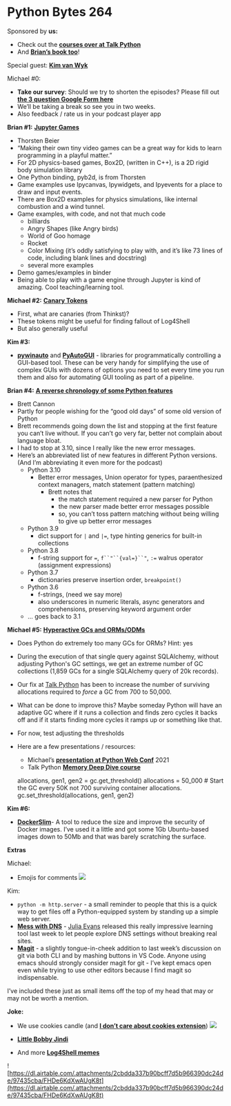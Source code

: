 # Python Bytes 264

Sponsored by **us:**

- Check out the [**courses over at Talk Python**](https://training.talkpython.fm/courses/all)
- And [**Brian’s book too**](https://pythontest.com/pytest-book/)!

Special guest: [**Kim van Wyk**](https://twitter.com/kim_vanwyk)


Michael #0: 

- **Take our survey**: Should we try to shorten the episodes? Please fill out [**the 3 question Google Form here**](https://forms.gle/LJ9uKkArwALDi9oX6)
- We’ll be taking a break so see you in two weeks.
- Also feedback / rate us in your podcast player app

**Brian #1:** [**Jupyter Games**](https://blog.jupyter.org/jupyter-games-cda20dc15a21)

- Thorsten Beier
- “Making their own tiny video games can be a great way for kids to learn programming in a playful matter.”
- For 2D physics-based games, Box2D, (written in C++), is a 2D rigid body simulation library
- One Python binding, pyb2d, is from Thorsten
- Game examples use Ipycanvas, Ipywidgets, and Ipyevents for a place to draw and input events.
- There are Box2D examples for physics simulations, like internal combustion and a wind tunnel.
- Game examples, with code, and not that much code
    - billiards
    - Angry Shapes (like Angry birds)
    - World of Goo homage
    - Rocket
    - Color Mixing (it’s oddly satisfying to play with, and it’s like 73 lines of code, including blank lines and docstring)
    - several more examples
- Demo games/examples in binder
- Being able to play with a game engine through Jupyter is kind of amazing. Cool teaching/learning tool.


**Michael #2:** [**Canary Tokens**](https://canarytokens.org/generate)

-  First, what are canaries (from Thinkst)?
- These tokens might be useful for finding fallout of Log4Shell
- But also generally useful

**Kim #3:** 

- [**pywinauto**](https://pywinauto.readthedocs.io/en/latest/) and [**PyAutoGUI**](https://pyautogui.readthedocs.io/en/latest/) - libraries for programmatically controlling a GUI-based tool. These can be very handy for simplifying the use of complex GUIs with dozens of options you need to set every time you run them and also for automating GUI tooling as part of a pipeline. 

**Brian #4:** [**A reverse chronology of some Python features**](https://snarky.ca/a-reverse-chronology-of-some-python-features/)

- Brett Cannon
- Partly for people wishing for the “good old days” of some old version of Python
- Brett recommends going down the list and stopping at the first feature you can’t live without. If you can’t go very far, better not complain about language bloat.
- I had to stop at 3.10, since I really like the new error messages.
- Here’s an abbreviated list of new features in different Python versions. (And I’m abbreviating it even more for the podcast)
    - Python 3.10
        - Better error messages, Union operator for types, paraenthesized context managers, match statement (pattern matching)
            - Brett notes that 
                - the match statement required a new parser for Python
                - the new parser made better error messages possible
                - so, you can’t toss pattern matching without being willing to give up better error messages
    - Python 3.9
        - dict support for `|` and `|=`, type hinting generics for built-in collections
    - Python 3.8
        - f-string support for `=`, `f``"``{val=}``"`, `:=` walrus operator (assignment expressions)
    - Python 3.7
        - dictionaries preserve insertion order, `breakpoint()`
    - Python 3.6
        - f-strings, (need we say more)
        - also underscores in numeric literals, async generators and comprehensions, preserving keyword argument order
    - … goes back to 3.1


**Michael #5:** [**Hyperactive GCs and ORMs/ODMs**](https://github.com/mikeckennedy/pythons-gc-and-orms)

- Does Python do extremely too many GCs for ORMs? Hint: yes
- During the execution of that single query against SQLAlchemy, without adjusting Python's GC settings, we get an extreme number of GC collections (1,859 GCs for a single SQLAlchemy query of 20k records).
- Our fix at [Talk Python](https://talkpython.fm) has been to increase the number of surviving allocations required to *force* a GC from 700 to 50,000.
- What can be done to improve this? Maybe someday Python will have an adaptive GC where if it runs a collection and finds zero cycles it backs off and if it starts finding more cycles it ramps up or something like that. 
- For now, test adjusting the thresholds
- Here are a few presentations / resources:
    - Michael’s [**presentation at Python Web Conf**](https://www.youtube.com/watch?v=A-3_Iw6KNCw) 2021
    - Talk Python [**Memory Deep Dive course**](https://talkpython.fm/memory)


    allocations, gen1, gen2 = gc.get_threshold()
    allocations = 50_000 # Start the GC every 50K not 700 surviving container allocations.
    gc.set_threshold(allocations, gen1, gen2)


**Kim #6:**

- **[DockerSlim](https://github.com/docker-slim/docker-slim)**- A tool to reduce the size and improve the security of Docker images. I’ve used it a little and got some 1Gb Ubuntu-based images down to 50Mb and that was barely scratching the surface.

**Extras** 


Michael:

- Emojis for comments
![](https://paper-attachments.dropbox.com/s_17160480C0A88546D554F06AFA46303E561FC99B09E5DA89035E29522B6126C1_1640119124175_Screen+Shot+2021-12-21+at+12.38.35+PM.png)


Kim: 

- `python -m http.server` - a small reminder to people that this is a quick way to get files off a Python-equipped system by standing up a simple web server.
- **[Mess with DNS](http://messwithdns.net/)** - [Julia Evans](https://jvns.ca/) released this really impressive learning tool last week to let people explore DNS settings without breaking real sites.
- **[Magit](https://magit.vc/)** - a slightly tongue-in-cheek addition to last week’s discussion on git via both CLI and by mashing buttons in VS Code. Anyone using emacs should strongly consider magit for git - I’ve kept emacs open even while trying to use other editors because I find magit so indispensable.

I’ve included these just as small items off the top of my head that may or may not be worth a mention.

**Joke:** 

- We use cookies candle (and [**I don’t care about cookies extension**](https://addons.mozilla.org/en-US/firefox/addon/i-dont-care-about-cookies/))
![](https://paper-attachments.dropbox.com/s_17160480C0A88546D554F06AFA46303E561FC99B09E5DA89035E29522B6126C1_1640195194820_candle.jpg)

- [**Little Bobby Jindi**](https://twitter.com/btskinn/status/1473308223319023625)
- And more [**Log4Shell memes**](https://log4jmemes.com/)

![https://dl.airtable.com/.attachments/2cbdda337b90bcff7d5b966390dc24de/97435cba/FHDe6KdXwAUgK8t](https://dl.airtable.com/.attachments/2cbdda337b90bcff7d5b966390dc24de/97435cba/FHDe6KdXwAUgK8t)


